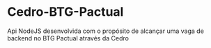 # Cedro-BTG-Pactual
Api NodeJS desenvolvida com o propósito de alcançar uma vaga de backend no BTG Pactual através da Cedro
